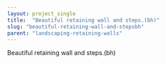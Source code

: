 ```yaml
---
layout: project_single
title:  "Beautiful retaining wall and steps.(bh)"
slug: "beautiful-retaining-wall-and-stepsbh"
parent: "landscaping-retaining-walls"
---
```

Beautiful retaining wall and steps.(bh)